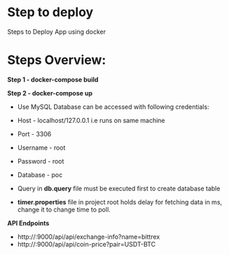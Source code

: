 # Step to deploy
Steps to Deploy App using docker

# Steps Overview:
**Step 1 - docker-compose build**

**Step 2 - docker-compose up**

- Use MySQL
Database can be accessed with following credentials:
- Host - localhost/127.0.0.1 i.e runs on same machine
- Port - 3306
- Username - root
- Password - root
- Database - poc

- Query in **db.query** file must be executed first to create database table

- **timer.properties** file in project root holds delay for fetching data in ms, change it to change time to poll.

**API Endpoints**
- http://<host>:9000/api/api/exchange-info?name=bittrex
- http://<host>:9000/api/api/coin-price?pair=USDT-BTC
